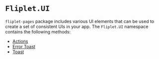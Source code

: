 # `Fliplet.UI`

`fliplet-pages` package includes various UI elements that can be used to create a set of consistent UIs in your app. The `Fliplet.UI` namespace contains the following methods:

* [Actions](fliplet-ui-actions.md)
* [Error Toast](fliplet-ui-error-toast.md)
* [Toast](fliplet-ui-toast.md)